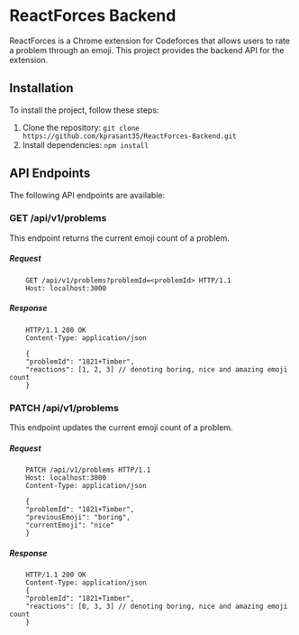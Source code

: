 # ReactForces Backend

ReactForces is a Chrome extension for Codeforces that allows users to rate a problem through an emoji. This project provides the backend API for the extension.

## Installation

To install the project, follow these steps:

1. Clone the repository: `git clone https://github.com/kprasant35/ReactForces-Backend.git`
2. Install dependencies: `npm install`

## API Endpoints

The following API endpoints are available:

### GET /api/v1/problems

This endpoint returns the current emoji count of a problem.

##### Request

```
    GET /api/v1/problems?problemId=<problemId> HTTP/1.1
    Host: localhost:3000
```

##### Response

```
    HTTP/1.1 200 OK
    Content-Type: application/json

    {
    "problemId": "1821+Timber",
    "reactions": [1, 2, 3] // denoting boring, nice and amazing emoji count
    }
```

### PATCH /api/v1/problems

This endpoint updates the current emoji count of a problem.

##### Request

```
    PATCH /api/v1/problems HTTP/1.1
    Host: localhost:3000
    Content-Type: application/json

    {
    "problemId": "1821+Timber",
    "previousEmoji": "boring",
    "currentEmoji": "nice"
    }
```

##### Response

```
    HTTP/1.1 200 OK
    Content-Type: application/json
    {
    "problemId": "1821+Timber",
    "reactions": [0, 3, 3] // denoting boring, nice and amazing emoji count
    }
```
